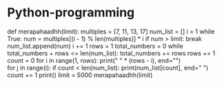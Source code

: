 # Python-programming
def merapahaadhh(limit):
    multiples = [7, 11, 13, 17]
    num_list = []
    i = 1
    while True:
        num = multiples[(i - 1) % len(multiples)] * i
        if num > limit:
            break
        num_list.append(num)
        i += 1
    rows = 1
    total_numbers = 0
    while total_numbers + rows <= len(num_list):
        total_numbers += rows
        rows += 1
    count = 0
    for i in range(1, rows):
        print(" " * (rows - i), end="")  
        for j in range(i):
            if count < len(num_list):
                print(num_list[count], end=" ")
                count += 1
        print()
limit = 5000
merapahaadhh(limit)

